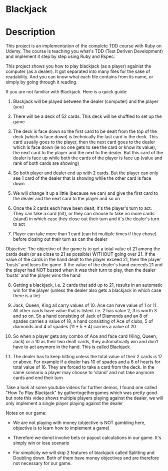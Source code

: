 # Blackjack

# Description
This project is an implementation of the complete TDD course with Ruby on Udemy. The course is teaching you what's TDD (Test Deriven Development) and implement it step by step using Ruby and Rspec.

This project shows you how to play blackjack (as a player) againist the computer (as a dealer). It got separated into many files for the sake of readability. And you can know what each file contains from its name, or simply by going through it reading.

If you are not familiar with Blackjack. Here is a quick guide: 

1. Blackjack will be played between the dealer (computer) and the player (you)

2. There will be a deck of 52 cards. This deck will be shuffled to set up the game

3. The deck is face down so the first card to be dealt from the top of the deck (which is face down) is technically the last card in the deck. This card usually goes to the player, then the next card goes to the dealer which is face down (ie no one gets to see the card or know its value), the next card to the player and the next to the dealer. But this card of the dealer is face up while both the cards of the player is face up (value and rank of both cards are showing)

4. So both player and dealer end up with 2 cards. But the player can only see 1 card of the dealer that is showing while the other card is face down

5. We will change it up a little (because we can) and give the first card to the dealer and the next card to the player and so on 

6. Once the 2 cards each have been dealt, it's the player's turn to act. They can take a card (hit), or they can choose to take no more cards (stand) in which case they close out their turn and it's the dealer's turn to act

7. Player can take more than 1 card (can hit multiple times if they chose) before closing out their turn as can the dealer

Objective: The objective of the game is to get a total value of 21 among the cards dealt (or as close to 21 as possible) WITHOUT going over 21. If the value of the cards in the hand dealt to the player exceed 21, then the player 'busts' and loses the game. If the value of the dealer's hand exceeds 21 and the player had NOT busted when it was their turn to play, then the dealer 'busts' and the player wins the hand

8. Getting a blackjack, i.e. 2 cards that add up to 21, results in an automatic win for the player (unless the dealer also gets a blackjack in which case there is a tie)

9. Jack, Queen, King all carry values of 10. Ace can have value of 1 or 11. All other cards have value that is listed. i.e. 2 has value 2, 3 is worth 3 and so on. So a hand consisting of Jack of Diamonds and an 8 of spades carries a value of 18, a hand consisting of Ace of clubs, 5 of diamonds and 4 of spades (11 + 5 + 4) carries a value of 20

10. So when a player gets any combo of Ace and face card (King, Queen, Jack) or a 10 as their two dealt cards, they automatically win and don't have to act anymore in the hand. This is called Blackjack

11. The dealer has to keep hitting unless the total value of their 2 cards is 17 or above. For example if a dealer has 10 of spades and a 6 of hearts for total value of 16. They are forced to take a card from the deck. In the same scenario a player may choose to 'stand' and not take anymore cards and end their turn

Take a look at some youtube videos for further demos, I found one called "How To Play Blackjack" by gathertogethergames which was pretty good but note this video shows multiple players playing against the dealer, we will only implement a single player playing against the dealer

Notes on our game:

- We are not playing with money (objective is NOT gambling here, objective is to learn how to implement a game)

- Therefore we donot involve bets or payout calculations in our game. It's simply win or lose scenario

- For simplicity we will skip 2 features of blackjack called Splitting and Doubling down. Both of them have money objectives and are therefore not necessary for our game.
